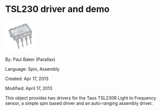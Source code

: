 # TSL230 driver and demo

![27924-M.jpg](27924-M.jpg)

By: Paul Baker (Parallax)

Language: Spin, Assembly

Created: Apr 17, 2013

Modified: April 17, 2013

This object provides two drivers for the Taos TSL230R Light to Frequency sensor, a simple spin based driver and an auto-ranging assembly driver.
